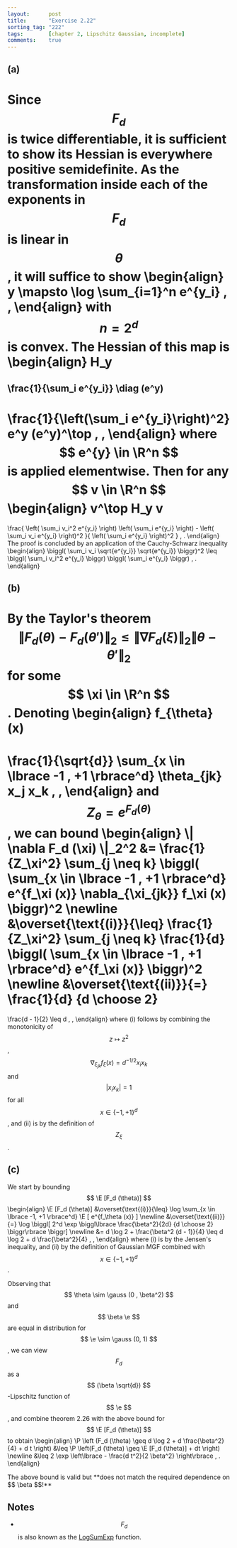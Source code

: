 ```yaml
---
layout:      post
title:       "Exercise 2.22"
sorting_tag: "222"
tags:        [chapter 2, Lipschitz Gaussian, incomplete]
comments:    true
---
```


## (a)

Since $$ F_d $$ is twice differentiable, it is sufficient to show its Hessian
is everywhere positive semidefinite. As the transformation inside each of the
exponents in $$ F_d $$ is linear in $$ \theta $$, it will suffice to show
\begin{align}
  y \mapsto \log \sum\_{i=1}^n e^{y\_i} \, ,
\end{align}
with $$ n = 2^d $$ is convex. The Hessian of this map is
\begin{align}
  H_y
  =
  \frac{1}{\sum\_i e^{y\_i}} \diag (e^y)
  -
  \frac{1}{\left(\sum\_i e^{y\_i}\right)^2}
  e^y (e^y)^\top
  \, ,
\end{align}
where $$ e^{y} \in \R^n $$ is applied elementwise.
Then for any $$ v \in \R^n $$
\begin{align}
  v^\top H\_y v
  =
  \frac{
    \left( \sum\_i v\_i^2 e^{y\_i} \right)
    \left( \sum\_i e^{y\_i} \right)
    -
    \left( \sum\_i v\_i e^{y\_i} \right)^2
  }{
    \left( \sum\_i e^{y\_i} \right)^2
  }
  \, .
\end{align}
The proof is concluded by an application of the Cauchy-Schwarz inequality
\begin{align}
  \biggl( \sum\_i v\_i \sqrt{e^{y\_i}} \sqrt{e^{y\_i}} \biggr)^2
  \leq
  \biggl( \sum\_i v\_i^2 e^{y\_i} \biggr)
  \biggl( \sum\_i e^{y\_i} \biggr)
  \, .
\end{align}

## (b)

By the Taylor's theorem
$$ \| F_d(\theta) - F_d(\theta') \|_2 \leq \| \nabla F_d (\xi) \|_2 \| \theta - \theta'  \|_2 $$
for some $$ \xi \in \R^n $$.
Denoting
\begin{align}
  f\_{\theta} (x)
  =
  \frac{1}{\sqrt{d}}
  \sum\_{x \in \lbrace -1 , +1 \rbrace^d}
    \theta\_{jk} x\_j x\_k
  \, ,
\end{align}
and $$ Z_\theta =  e^{F_d(\theta)} $$, we can bound
\begin{align}
  \\| \nabla F_d (\xi) \\|\_2^2
  &=
  \frac{1}{Z\_\xi^2}
  \sum\_{j \neq k}
    \biggl(
      \sum\_{x \in \lbrace -1 , +1 \rbrace^d}
        e^{f\_\xi (x)}
        \nabla\_{\xi\_{jk}} f\_\xi (x)
    \biggr)^2
  \newline
  &\overset{\text{(i)}}{\leq}
  \frac{1}{Z\_\xi^2}
  \sum\_{j \neq k}
    \frac{1}{d}
    \biggl(
    \sum\_{x \in \lbrace -1 , +1 \rbrace^d}
        e^{f\_\xi (x)}
    \biggr)^2
  \newline
  &\overset{\text{(ii)}}{=}
  \frac{1}{d}
  {d \choose 2}
  =
  \frac{d - 1}{2}
  \leq
  d
  \, ,
\end{align}
where (i) follows by combining the monotonicity of $$ z \mapsto z^2 $$,
$$ \nabla_{\xi_{jk}} f_\xi (x) = d^{-1/2} x_i x_k $$ and $$ |x_i x_k | = 1 $$
for all $$ x \in \lbrace -1 , +1 \rbrace^d $$, and (ii) is by the definition
of $$ Z_\xi $$.  


## (c)

We start by bounding $$ \E [F_d (\theta)] $$
\begin{align}
  \E [F\_d (\theta)]
  &\overset{\text{(i)}}{\leq}
  \log \sum\_{x \in \lbrace -1, +1 \rbrace^d}
    \E [ e^{f\_\theta (x)} ]
  \newline
  &\overset{\text{(ii)}}{=}
  \log \biggl[ 2^d \exp \biggl\lbrace
    \frac{\beta^2}{2d} {d \choose 2}
  \biggr\rbrace \biggr]
  \newline
  &=
  d \log 2 + \frac{\beta^2 (d - 1)}{4}
  \leq d \log 2 + d \frac{\beta^2}{4}
  \, ,
\end{align}
where (i) is by the Jensen's inequality, and (ii) by the definition of Gaussian
MGF combined with $$ x \in \lbrace -1 , +1 \rbrace^d $$.

Observing that $$ \theta \sim \gauss (0 , \beta^2) $$ and $$ \beta \e $$
are equal in distribution for $$ \e \sim \gauss (0, 1) $$, we can view $$ F_d $$
as a $$ (\beta \sqrt{d}) $$-Lipschitz function of $$ \e $$, and combine
theorem 2.26 with the above bound for $$ \E [F_d (\theta)] $$ to obtain
\begin{align}
  \P \left (F\_d (\theta) \geq d \log 2 + d \frac{\beta^2}{4} + d t \right)
  &\leq
  \P \left(F\_d (\theta) \geq \E [F\_d (\theta)] + dt \right)
  \newline
  &\leq
  2 \exp \left\lbrace
    - \frac{d t^2}{2 \beta^2}
  \right\rbrace
  \, .
\end{align}

<span class="accent">
   The above bound is valid but **does not match the required dependence on $$ \beta $$!**
</span>

## Notes

- $$ F_d $$ is also known as the [LogSumExp](https://en.wikipedia.org/wiki/LogSumExp)
function.
